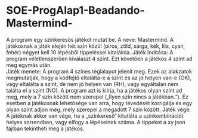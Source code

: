 # SOE-ProgAlap1-Beadando-Mastermind-
A program egy színkeresős játékot mutat be. A neve: Mastermind. 
A játékosnak a játék elején hét szín közül (piros, zöld, sárga, kék, lila, cyan, fehér) négyet kell 10 lépésből tippeléssel kitalálnia. 
Játék indítása: A program véletlenszerűen kiválaszt 4 színt. Ezt követően a játékos 4 színt ad meg egymás után.  
Játék menete: A program 4 színes téglalapot jelenít meg. Ezek az alakzatok megmutatják, hogy a kódfejtő eltalálta-e a színt és az jó helyen van-e (OK), vagy eltalálta a színt, de nem jó helyen van (RH), vagy egyáltalan nem találta el a színt (NO). A program azt is kiírja, ha a játékos olyan színt ad meg, mely a 7 szín között nem szerepel („Ilyen szín nincs a játékban.“). Ez esetben a játékosnak lehetősége van arra, hogy tévedését korrigálja és egy olyan színt adjon meg, mely szerepel a megadott 7 szín között. 
Játék vége: A játéknak akkor van vége, ha a „színkereső“ kitatláta a színkombinációt helyes sorrendben, vagy elfogy a lépéseinek száma. A tippeket a xy json fájlban tekintheti meg a játékos. 
